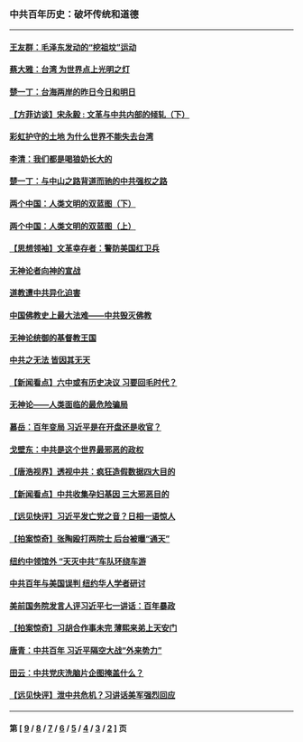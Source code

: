 ### 中共百年历史：破坏传统和道德
---
#### [王友群：毛泽东发动的“挖祖坟”运动](../../pages/nf1176114/n13723639.md?06220430) 
#### [蔡大雅：台湾 为世界点上光明之灯](../../pages/nf1176114/n13531530.md?06220430) 
#### [楚一丁：台海两岸的昨日今日和明日](../../pages/nf1176114/n13531468.md?06220430) 
#### [【方菲访谈】宋永毅 : 文革与中共内部的倾轧（下）](../../pages/nf1176114/n13486836.md?06220430) 
#### [彩虹护守的土地 为什么世界不能失去台湾](../../pages/nf1176114/n13476849.md?06220430) 
#### [李清：我们都是喝狼奶长大的](../../pages/nf1176114/n13471478.md?06220430) 
#### [楚一丁：与中山之路背道而驰的中共强权之路](../../pages/nf1176114/n13437270.md?06220430) 
#### [两个中国：人类文明的双蓝图（下）](../../pages/nf1176114/n13423132.md?06220430) 
#### [两个中国：人类文明的双蓝图（上）](../../pages/nf1176114/n13422687.md?06220430) 
#### [【思想领袖】文革幸存者：警防美国红卫兵](../../pages/nf1176114/n13339289.md?06220430) 
#### [无神论者向神的宣战](../../pages/nf1176114/n13281535.md?06220430) 
#### [道教遭中共异化迫害](../../pages/nf1176114/n13281463.md?06220430) 
#### [中国佛教史上最大法难——中共毁灭佛教](../../pages/nf1176114/n13281397.md?06220430) 
#### [无神论统御的基督教王国](../../pages/nf1176114/n13281280.md?06220430) 
#### [中共之无法 皆因其无天](../../pages/nf1176114/n13281088.md?06220430) 
#### [【新闻看点】六中或有历史决议 习要回毛时代？](../../pages/nf1176114/n13222895.md?06220430) 
#### [无神论——人类面临的最危险骗局](../../pages/nf1176114/n13196137.md?06220430) 
#### [慕岳：百年变局 习近平是在开盘还是收官？](../../pages/nf1176114/n13206516.md?06220430) 
#### [戈壁东：中共是这个世界最邪恶的政权](../../pages/nf1176114/n13085641.md?06220430) 
#### [【唐浩视界】透视中共：疯狂造假数据四大目的](../../pages/nf1176114/n13080590.md?06220430) 
#### [【新闻看点】中共收集孕妇基因 三大邪恶目的](../../pages/nf1176114/n13077182.md?06220430) 
#### [【远见快评】习近平发亡党之音？日相一语惊人](../../pages/nf1176114/n13074809.md?06220430) 
#### [【拍案惊奇】张陶殴打两院士 后台被曝“通天”](../../pages/nf1176114/n13070496.md?06220430) 
#### [纽约中领馆外 “天灭中共”车队环绕车游](../../pages/nf1176114/n13070693.md?06220430) 
#### [中共百年与美国误判 纽约华人学者研讨](../../pages/nf1176114/n13067969.md?06220430) 
#### [美前国务院发言人评习近平七一讲话：百年暴政](../../pages/nf1176114/n13066986.md?06220430) 
#### [【拍案惊奇】习胡合作事未完 薄熙来弟上天安门](../../pages/nf1176114/n13065867.md?06220430) 
#### [唐青：中共百年 习近平隔空大战“外来势力”](../../pages/nf1176114/n13065976.md?06220430) 
#### [田云：中共党庆洗脑片企图掩盖什么？](../../pages/nf1176114/n13064395.md?06220430) 
#### [【远见快评】泄中共危机？习讲话美军强烈回应](../../pages/nf1176114/n13064269.md?06220430) 

---
#### 第 [ [9](./9.md?06220430) / [8](./8.md?06220430) / [7](./7.md?06220430) / [6](./6.md?06220430) / [5](./5.md?06220430) / [4](./4.md?06220430) / [3](./3.md?06220430) / [2](./2.md?06220430) ] 页
